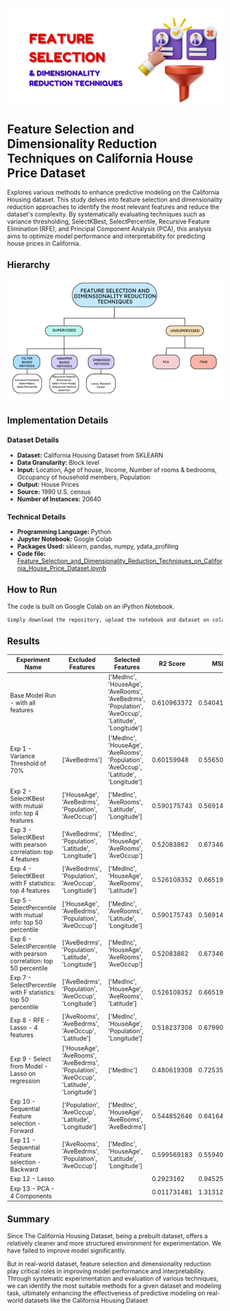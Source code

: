 
![Logo](https://github.com/vishawjeetd/Feature-Selection-and-Dimensionality-Reduction-on-California-House-Dataset/blob/main/img/title.png?raw=true)



# Feature Selection and Dimensionality Reduction Techniques on California House Price Dataset

Explores various methods to enhance predictive modeling on the California Housing dataset. This study delves into feature selection and dimensionality reduction approaches to identify the most relevant features and reduce the dataset's complexity. By systematically evaluating techniques such as variance thresholding, SelectKBest, SelectPercentile, Recursive Feature Elimination (RFE), and Principal Component Analysis (PCA), this analysis aims to optimize model performance and interpretability for predicting house prices in California.
## Hierarchy

![feature_selection_hierarchy](https://github.com/vishawjeetd/Feature-Selection-and-Dimensionality-Reduction-on-California-House-Dataset/blob/f9ac00a6c16fea1b893676d430d7bed31a0e9ae3/img/feature_selection_hierarchy.png?raw=true)

## Implementation Details

### Dataset Details
- **Dataset:** California Housing Dataset from SKLEARN
- **Data Granularity:** Block level
- **Input:** Location, Age of house, Income, Number of rooms & bedrooms, Occupancy of household members, Population
- **Output:** House Prices
- **Source:** 1990 U.S. census
- **Number of Instances:** 20640

### Technical Details
- **Programming Language:** Python
- **Jupyter Notebook:** Google Colab
- **Packages Used:** sklearn, pandas, numpy, ydata_profiling
- **Code file:** [Feature_Selection_and_Dimensionality_Reduction_Techniques_on_California_House_Price_Dataset.ipynb](https://github.com/vishawjeetd/Feature-Selection-and-Dimensionality-Reduction-on-California-House-Dataset/blob/f9ac00a6c16fea1b893676d430d7bed31a0e9ae3/src/Feature_Selection_and_Dimensionality_Reduction_Techniques_on_California_House_Price_Dataset.ipynb)

## How to Run

The code is built on Google Colab on an iPython Notebook. 

```bash
Simply download the repository, upload the notebook and dataset on colab, and hit play!
```

## Results

| Experiment Name                                     | Excluded Features                            | Selected Features                        | R2 Score    | MSE          |
|-----------------------------------------------------|---------------------------------------------|------------------------------------------|-------------|--------------|
| Base Model Run - with all features                  | |['MedInc', 'HouseAge', 'AveRooms', 'AveBedrms', 'Population', 'AveOccup', 'Latitude', 'Longitude']                                             | 0.610963372 | 0.540412806  |
| Exp 1 - Variance Threshold of 70%                   | ['AveBedrms']                               | ['MedInc', 'HouseAge', 'AveRooms', 'Population', 'AveOccup', 'Latitude', 'Longitude']              | 0.60159948  | 0.556502204  |
| Exp 2 - SelectKBest with mutual info: top 4 features| ['HouseAge', 'AveBedrms', 'Population', 'AveOccup'] | ['MedInc', 'AveRooms', 'Latitude', 'Longitude']                                                      | 0.590175743 | 0.569146713  |
| Exp 3 - SelectKBest with pearson correlation: top 4 features | ['AveBedrms', 'Population', 'Latitude', 'Longitude'] | ['MedInc', 'HouseAge', 'AveRooms', 'AveOccup']                                                     | 0.52083862  | 0.673465188  |
| Exp 4 - SelectKBest with F statistics: top 4 features | ['AveBedrms', 'Population', 'AveOccup', 'Longitude'] | ['MedInc', 'HouseAge', 'AveRooms', 'Latitude']                                                     | 0.526108352 | 0.665196663  |
| Exp 5 - SelectPercentile with mutual info: top 50 percentile | ['HouseAge', 'AveBedrms', 'Population', 'AveOccup'] | ['MedInc', 'AveRooms', 'Latitude', 'Longitude']                                                     | 0.590175743 | 0.569146713  |
| Exp 6 - SelectPercentile with pearson correlation: top 50 percentile | ['AveBedrms', 'Population', 'Latitude', 'Longitude'] | ['MedInc', 'HouseAge', 'AveRooms', 'AveOccup']                                                     | 0.52083862  | 0.673465188  |
| Exp 7 - SelectPercentile with F statistics: top 50 percentile | ['AveBedrms', 'Population', 'AveOccup', 'Longitude'] | ['MedInc', 'HouseAge', 'AveRooms', 'Latitude']                                                     | 0.526108352 | 0.665196663  |
| Exp 8 - RFE - Lasso - 4 features                    | ['AveRooms', 'AveBedrms', 'AveOccup', 'Latitude'] | ['MedInc', 'HouseAge', 'Population', 'Longitude']                                                    | 0.518237308 | 0.679906795  |
| Exp 9 - Select from Model - Lasso on regression     | ['HouseAge', 'AveRooms', 'AveBedrms', 'Population', 'AveOccup', 'Latitude', 'Longitude'] | ['MedInc']                                                                                            | 0.480619308 | 0.725353457  |
| Exp 10 - Sequential Feature selection - Forward     | ['Population', 'AveOccup', 'Latitude', 'Longitude'] | ['MedInc', 'HouseAge', 'AveRooms', 'AveBedrms']                                                     | 0.544852646 | 0.641648571  |
| Exp 11 - Sequential Feature selection - Backward    | ['AveRooms', 'AveBedrms', 'Population', 'AveOccup'] | ['MedInc', 'HouseAge', 'Latitude', 'Longitude']                                                     | 0.599569183 | 0.559400348  |
| Exp 12 - Lasso                                      |                                               |                                          | 0.2923162   | 0.945250079  |
| Exp 13 - PCA - 4 Components                         |                                               |                                          | 0.011731481 | 1.313124391  |


## Summary

Since The California Housing Dataset, being a prebuilt dataset, offers a relatively cleaner and more structured environment for experimentation. We have failed to improve model significantly.

But in real-world dataset, feature selection and dimensionality reduction play critical roles in improving model performance and interpretability. Through systematic experimentation and evaluation of various techniques, we can identify the most suitable methods for a given dataset and modeling task, ultimately enhancing the effectiveness of predictive modeling on real-world datasets like the California Housing Dataset
	